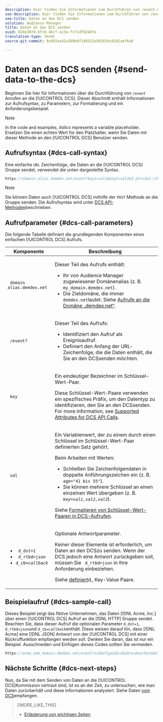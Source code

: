 ```yaml
---
description: Hier finden Sie Informationen zum Durchführen von /event-Aufrufen an den DCS. Dieser Abschnitt enthält Informationen zur Aufrufsyntax, zu Parametern, zur Formatierung und ein Anforderungsbeispiel.
seo-description: Hier finden Sie Informationen zum Durchführen von /event-Aufrufen an den DCS. Dieser Abschnitt enthält Informationen zur Aufrufsyntax, zu Parametern, zur Formatierung und ein Anforderungsbeispiel.
seo-title: Daten an das DCS senden
solution: Audience Manager
title: Daten an das DCS senden
uuid: 024e307d-bfcb-46cf-ac3a-fc71df0248fe
translation-type: tm+mt
source-git-commit: 9c692ae41a309b4f1d8323a501619c02d2aef6a0

---
```



# Daten an das DCS senden {#send-data-to-the-dcs}

Beginnen Sie hier für Informationen über die Durchführung von `/event` Anrufen an die [!UICONTROL DCS]. Dieser Abschnitt enthält Informationen zur Aufrufsyntax, zu Parametern, zur Formatierung und ein Anforderungsbeispiel.

>[!NOTE]
>
>In the code and examples, *italics* represents a variable placeholder. Ersetzen Sie einen echten Wert für den Platzhalter, wenn Sie Daten mit dieser Methode an den [!UICONTROL DCS] Benutzer senden.

## Aufrufsyntax {#dcs-call-syntax}

Eine einfache `URL` Zeichenfolge, die Daten an die [!UICONTROL DCS] Gruppe sendet, verwendet die unten dargestellte Syntax.

```js
https://domain_alias.demdex.net/event?key1=val1&key2=val2&d_dst=1&d_rtbd=json&d_cb=callback
```

>[!NOTE]
>
>Sie können Daten auch [!UICONTROL DCS] mithilfe der `POST` Methode an die Gruppe senden. Die Aufrufsyntax wird unter [DCS API-Methoden](../../../api/dcs-intro/dcs-api-reference/dcs-api-methods.md)beschrieben.

## Aufrufparameter {#dcs-call-parameters}

Die folgende Tabelle definiert die grundlegenden Komponenten eines einfachen [!UICONTROL DCS] Aufrufs.

<table id="table_5F6A5B324EB848168543386516FBF384"> 
 <thead> 
  <tr> 
   <th colname="col1" class="entry"> Komponente </th> 
   <th colname="col2" class="entry"> Beschreibung </th> 
  </tr> 
 </thead>
 <tbody> 
  <tr> 
   <td colname="col1"> <p> <code> domain alias.demdex.net</code> </p> </td> 
   <td colname="col2"> <p>Dieser Teil des Aufrufs enthält: </p> <p> 
     <ul id="ul_3EDA9C7BA6794D06BCB07A75A9BD2372"> 
      <li id="li_74624CA78D6F4536A8164AE1FA1DECB9">Ihr von <span class="keyword"> Audience Manager</span> zugewiesener Domänenalias (z. B. <code> my_domain.demdex.net</code>). </li> 
      <li id="li_08ABE91CA247403AA480B3FB4BEF83BA">Die Zieldomäne, die immer <code> demdex.net</code>lautet. Siehe <a href="../../../reference/demdex-calls.md">Aufrufe an die Domäne „demdex.net“</a>. </li> 
     </ul> </p> </td> 
  </tr> 
  <tr> 
   <td colname="col1"> <p> <code> /event?</code> </p> </td> 
   <td colname="col2"> <p>Dieser Teil des Aufrufs: </p> <p> 
     <ul id="ul_6332444A305A4F12A7CBE471CA508516"> 
      <li id="li_1C5C111B2B0E4621B3FC0C20D6516041">Identifiziert den Aufruf als Ereignisaufruf. </li> 
      <li id="li_DBCE9B1C70604A629ECD7AC0A9052198">Definiert den Anfang der URL-Zeichenfolge, die die Daten enthält, die Sie an den <span class="wintitle"> DCS</span>senden möchten. </li> 
     </ul> </p> </td> 
  </tr> 
  <tr> 
   <td colname="col1"> <p> <code> key</code> </p> </td> 
   <td colname="col2"> <p>Ein eindeutiger Bezeichner im Schlüssel-Wert-Paar. </p> <p>Diese Schlüssel-Wert-Paare verwenden ein spezifisches Präfix, um den Datentyp zu identifizieren, den Sie an den <span class="wintitle"> DCS</span>senden. For more information, see <a href="../../../api/dcs-intro/dcs-api-reference/dcs-keys.md"> Supported Attributes for DCS API Calls</a>. </p> </td> 
  </tr> 
  <tr> 
   <td colname="col1"> <p> <code> val</code> </p> </td> 
   <td colname="col2"> <p>Ein Variablenwert, der zu einem durch einen Schlüssel im Schlüssel-Wert-Paar definierten Satz gehört. </p> <p>Beim Arbeiten mit Werten: </p> <p> 
     <ul id="ul_624DC78759F74AD8920220058E54E083"> 
      <li id="li_091E5B4820EC4A93B775433E428E74AB">Schließen Sie Zeichenfolgendaten in doppelte Anführungszeichen ein (z. B. <code> age="41 bis 55"</code>). </li> 
      <li id="li_C558E3BA6EE34413BBBB962D4CD0D10E">Sie können mehrere Schlüssel an einen einzelnen Wert übergeben (z. B. <i><code>key</i>=<i>val1,val2,val3</i></code></i>). </i></li> 
     </ul> </p> <p>Siehe <a href="../../../api/dcs-intro/dcs-api-reference/dcs-key-format.md"> Formatieren von Schlüssel-Wert-Paaren in DCS-Aufrufen</a>. </p> </td>
  </tr> 
  <tr> 
   <td colname="col1"> <p> 
     <ul id="ul_36E2C1A0538D4D2C94DFC1335720A524"> 
      <li id="li_8902EED431CE4F0189A94868FA52DB1F"> <code> d_dst=1</code> </li> 
      <li id="li_4B6B29499D444E31808DE0A9AA0442D0"> <code> d_rtbd=json</code> </li> 
      <li id="li_3430CD0438604B83BE6437E6EC480816"> <code>d_cb=<i>callback</i></code> </li>
     </ul> </p> </td> 
   <td colname="col2"> <p>Optionale Antwortparameter. </p> <p> Keiner dieser Elemente ist erforderlich, um Daten an den <span class="wintitle"> DCS</span>zu senden. Wenn der <span class="wintitle"> DCS</span> jedoch eine Antwort zurückgeben soll, müssen Sie <code> d_rtbd=json</code> in Ihre Anforderung einbeziehen. </p> <p>Siehe <a href="../../../api/dcs-intro/dcs-api-reference/dcs-keys.md#d-attributes"> definiert</a>d_ Key-Value Paare. </p> </td> 
  </tr>
 </tbody>
</table>

## Beispielaufruf {#dcs-sample-call}

Dieses Beispiel zeigt das fiktive Unternehmen, das Daten [!DNL Acme, Inc.] über einen [!UICONTROL DCS] Aufruf an die [!DNL HTTP] Gruppe sendet. Beachten Sie, dass dieser Aufruf die optionalen Parameter `d_dst=1`, `d_rtbd=json`und `d_cb=callback`enthält. Diese weisen darauf hin, dass [!DNL Acme] eine [!DNL JSON] Antwort von der [!UICONTROL DCS] mit einer Rückruffunktion empfangen werden soll. Denken Sie daran, das ist nur ein Beispiel. Ausschneiden und Einfügen dieses Codes sollten Sie vermeiden.

```js
https://acme_aam_domain.demdex.net/event?videoTypeID=2&data=moarData&d_dst=1&d_rtbd=json&d_cb=acme_callback
```

## Nächste Schritte {#dcs-next-steps}

Nun, da Sie mit dem Senden von Daten an die [!UICONTROL DCS]Kommission vertraut sind, ist es an der Zeit, zu untersuchen, wie man Daten zurückerhält und diese Informationen analysiert. Siehe Daten [vom DCS](../../../api/dcs-intro/dcs-event-calls/dcs-url-receive.md)empfangen.

>[!MORE_LIKE_THIS]
>
>* [Erläuterung von wichtigen Seiten](../../../reference/key-value-pairs-explained.md)

